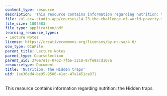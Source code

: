 ```yaml
---
content_type: resource
description: 'This resource contains information regarding nutrition: the Hidden traps.'
file: /ol-ocw-studio-app/courses/14-73-the-challenge-of-world-poverty-spring-2011/1ae36ad4be95958641ac47a1451ca871_MIT14_73S11_Lec6_slides.pdf
file_size: 1002583
file_type: application/pdf
learning_resource_types:
- Lecture Notes
license: https://creativecommons.org/licenses/by-nc-sa/4.0/
ocw_type: OCWFile
parent_title: Lecture Notes
parent_type: CourseSection
parent_uid: 370e7e17-0762-7fb6-3218-87fe9acd107a
resourcetype: Document
title: 'Nutrition: the Hidden traps'
uid: 1ae36ad4-be95-9586-41ac-47a1451ca871
---
```

This resource contains information regarding nutrition: the Hidden traps.
